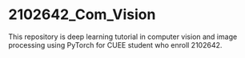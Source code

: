 # 2102642_Com_Vision
This repository is deep learning tutorial in computer vision and image processing using PyTorch for CUEE student who enroll 2102642.
